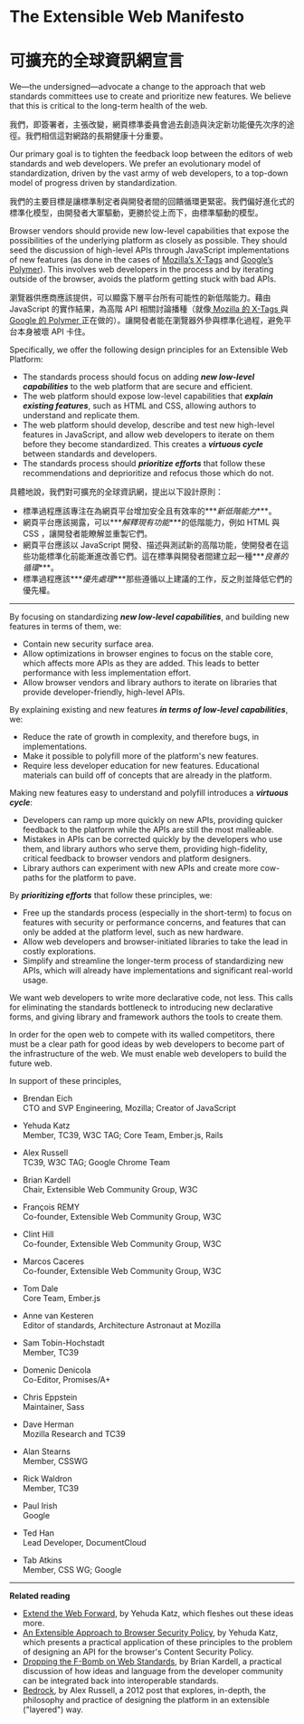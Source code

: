 The Extensible Web Manifesto
============================

可擴充的全球資訊網宣言
======================

We—the undersigned—advocate a change to the approach that web standards committees use to create and prioritize new features. We believe that this is critical to the long-term health of the web.

我們，即簽署者，主張改變，網頁標準委員會過去創造與決定新功能優先次序的途徑。我們相信這對網路的長期健康十分重要。

Our primary goal is to tighten the feedback loop between the editors of web standards and web developers. We prefer an evolutionary model of standardization, driven by the vast army of web developers, to a top-down model of progress driven by standardization.

我們的主要目標是讓標準制定者與開發者間的回饋循環更緊密。我們偏好進化式的標準化模型，由開發者大軍驅動，更勝於從上而下，由標準驅動的模型。

Browser vendors should provide new low-level capabilities that expose the possibilities of the underlying platform as closely as possible. They should seed the discussion of high-level APIs through JavaScript implementations of new features (as done in the cases of [Mozilla’s X-Tags](http://www.x-tags.org/) and [Google’s Polymer](http://www.polymer-project.org/)). This involves web developers in the process and by iterating outside of the browser, avoids the platform getting stuck with bad APIs.

瀏覽器供應商應該提供，可以顯露下層平台所有可能性的新低階能力。藉由 JavaScript 的實作結果，為高階 API 相關討論播種（就像[ Mozilla 的 X-Tags ](http://www.x-tags.org/)與[ Google 的 Polymer ](http://www.polymer-project.org/)正在做的）。讓開發者能在瀏覽器外參與標準化過程，避免平台本身被壞 API 卡住。

Specifically, we offer the following design principles for an Extensible Web Platform:
* The standards process should focus on adding ***_new low-level capabilities_*** to the web platform that are secure and efficient.
* The web platform should expose low-level capabilities that ***_explain existing features_***, such as HTML and CSS, allowing authors to understand and replicate them.
* The web platform should develop, describe and test new high-level features in JavaScript, and allow web developers to iterate on them before they become standardized. This creates a ***_virtuous cycle_*** between standards and developers.
* The standards process should ***_prioritize efforts_*** that follow these recommendations and deprioritize and refocus those which do not.

具體地說，我們對可擴充的全球資訊網，提出以下設計原則：
* 標準過程應該專注在為網頁平台增加安全且有效率的***_新低階能力_***。
* 網頁平台應該揭露，可以***_解釋現有功能_***的低階能力，例如 HTML 與 CSS ，讓開發者能瞭解並重製它們。
* 網頁平台應該以 JavaScript 開發、描述與測試新的高階功能，使開發者在這些功能標準化前能漸進改善它們。這在標準與開發者間建立起一種***_良善的循環_***。
* 標準過程應該***_優先處理_***那些遵循以上建議的工作，反之則並降低它們的優先權。

------

By focusing on standardizing ***_new low-level capabilities_***, and building new features in terms of them, we:
* Contain new security surface area.
* Allow optimizations in browser engines to focus on the stable core, which affects more APIs as they are added. This leads to better performance with less implementation effort.
* Allow browser vendors and library authors to iterate on libraries that provide developer-friendly, high-level APIs.

By explaining existing and new features ***_in terms of low-level capabilities_***, we:
* Reduce the rate of growth in complexity, and therefore bugs, in implementations.
* Make it possible to polyfill more of the platform's new features.
* Require less developer education for new features. Educational materials can build off of concepts that are already in the platform.

Making new features easy to understand and polyfill introduces a ***_virtuous cycle_***:
* Developers can ramp up more quickly on new APIs, providing quicker feedback to the platform while the APIs are still the most malleable.
* Mistakes in APIs can be corrected quickly by the developers who use them, and library authors who serve them, providing high-fidelity, critical feedback to browser vendors and platform designers.
* Library authors can experiment with new APIs and create more cow-paths for the platform to pave.

By ***_prioritizing efforts_*** that follow these principles, we:
* Free up the standards process (especially in the short-term) to focus on features with security or performance concerns, and features that can only be added at the platform level, such as new hardware.
* Allow web developers and browser-initiated libraries to take the lead in costly explorations.
* Simplify and streamline the longer-term process of standardizing new APIs, which will already have implementations and significant real-world usage.


We want web developers to write more declarative code, not less. This calls for eliminating the standards bottleneck to introducing new declarative forms, and giving library and framework authors the tools to create them.


In order for the open web to compete with its walled competitors, there must be a clear path for good ideas by web developers to become part of the infrastructure of the web. We must enable web developers to build the future web.


In support of these principles,

* Brendan Eich <br>
CTO and SVP Engineering, Mozilla; Creator of JavaScript

* Yehuda Katz <br>
Member, TC39, W3C TAG; Core Team, Ember.js, Rails

* Alex Russell <br>
TC39, W3C TAG; Google Chrome Team

* Brian Kardell <br>
Chair, Extensible Web Community Group, W3C

* François REMY <br>
Co-founder, Extensible Web Community Group, W3C

* Clint Hill <br>
Co-founder, Extensible Web Community Group, W3C

* Marcos Caceres <br> 
Co-founder, Extensible Web Community Group, W3C

* Tom Dale <br>
Core Team, Ember.js

* Anne van Kesteren <br>
Editor of standards, Architecture Astronaut at Mozilla

* Sam Tobin-Hochstadt <br>
Member, TC39

* Domenic Denicola <br>
Co-Editor, Promises/A+

* Chris Eppstein <br>
Maintainer, Sass

* Dave Herman <br>
Mozilla Research and TC39

* Alan Stearns <br>
Member, CSSWG

* Rick Waldron <br>
Member, TC39

* Paul Irish <br>
Google

* Ted Han <br>
Lead Developer, DocumentCloud

* Tab Atkins <br>
Member, CSS WG; Google

-----

**Related reading**
* [Extend the Web Forward](http://yehudakatz.com/2013/05/21/extend-the-web-forward/), by Yehuda Katz, which fleshes out these ideas more.
* [An Extensible Approach to Browser Security Policy](http://yehudakatz.com/2013/05/24/an-extensible-approach-to-browser-security-policy/), by Yehuda Katz, which presents a practical application of these principles to the problem of designing an API for the browser's Content Security Policy.
* [Dropping the F-Bomb on Web Standards](https://briankardell.wordpress.com/2013/05/17/dropping-the-f-bomb/), by Brian Kardell, a practical discussion of how ideas and language from the developer community can be integrated back into interoperable standards.
* [Bedrock](http://infrequently.org/2012/04/bedrock/), by Alex Russell, a 2012 post that explores, in-depth, the philosophy and practice of designing the platform in an extensible ("layered") way.
